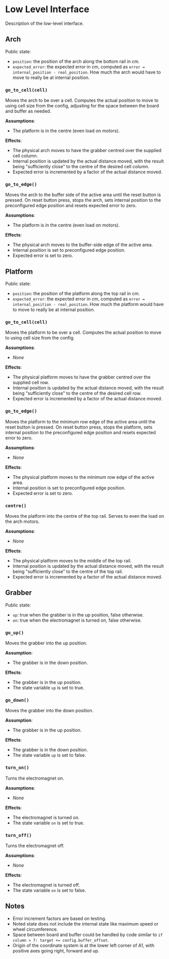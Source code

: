 # Low Level Interface
Description of the low-level interface.

## Arch
Public state:

- `position`: the position of the arch along the bottom rail in cm.
- `expected_error`: the expected error in cm, computed as `error = internal_position - real_position`.
    How much the arch would have to move to really be at internal position.

### `go_to_cell(cell)`
Moves the arch to be over a cell.
Computes the actual position to move to using cell size from the config, adjusting for the space between the board and buffer as needed.

**Assumptions**:

- The platform is in the centre (even load on motors).

**Effects**:

- The physical arch moves to have the grabber centred over the supplied cell column.
- Internal position is updated by the actual distance moved, with the result being "sufficiently close" to the centre of the desired cell column.
- Expected error is incremented by a factor of the actual distance moved.

### `go_to_edge()`
Moves the arch to the buffer side of the active area until the reset button is pressed.
On reset button press, stops the arch, sets internal position to the preconfigured edge position and resets expected error to zero.

**Assumptions**:

- The platform is in the centre (even load on motors).

**Effects**:

- The physical arch moves to the buffer-side edge of the active area.
- Internal position is set to preconfigured edge position.
- Expected error is set to zero.

## Platform
Public state:

- `position`: the position of the platform along the top rail in cm.
- `expected_error`: the expected error in cm, computed as `error = internal_position - real_position`.
    How much the platform would have to move to really be at internal position.

### `go_to_cell(cell)`
Moves the platform to be over a cell.
Computes the actual position to move to using cell size from the config.

**Assumptions**:

- *None*

**Effects**:

- The physical platform moves to have the grabber centred over the supplied cell row.
- Internal position is updated by the actual distance moved, with the result being "sufficiently close" to the centre of the desired cell row.
- Expected error is incremented by a factor of the actual distance moved.

### `go_to_edge()`
Moves the platform to the minimum row edge of the active area until the reset button is pressed.
On reset button press, stops the platform, sets internal position to the preconfigured edge position and resets expected error to zero.

**Assumptions**:

- *None*

**Effects**:

- The physical platform moves to the minimum row edge of the active area.
- Internal position is set to preconfigured edge position.
- Expected error is set to zero.

### `centre()`
Moves the platform into the centre of the top rail.
Serves to even the load on the arch motors.

**Assumptions**:

- *None*

**Effects**:

- The physical platform moves to the middle of the top rail.
- Internal position is updated by the actual distance moved, with the result being "sufficiently close" to the centre of the top rail.
- Expected error is incremented by a factor of the actual distance moved.

## Grabber
Public state:

- `up`: true when the grabber is in the up position, false otherwise.
- `on`: true when the electromagnet is turned on, false otherwise.

### `go_up()`
Moves the grabber into the up position.

**Assumption**:

- The grabber is in the down position.

**Effects**:

- The grabber is in the up position.
- The state variable `up` is set to true.

### `go_down()`
Moves the grabber into the down position.

**Assumption**:

- The grabber is in the up position.

**Effects**:

- The grabber is in the down position.
- The state variable `up` is set to false.

### `turn_on()`
Turns the electromagnet on.

**Assumptions**:

- *None*

**Effects**:

- The electromagnet is turned on.
- The state variable `on` is set to true.

### `turn_off()`
Turns the electromagnet off.

**Assumptions**:

- *None*

**Effects**:

- The electromagnet is turned off.
- The state variable `on` is set to false.

## Notes
- Error increment factors are based on testing.
- Noted state does not include the internal state like maximum speed or wheel circumference.
- Space between board and buffer could be handled by code similar to `if column > 7: target += config.buffer_offset`.
- Origin of the coordinate system is at the lower left corner of A1, with positive axes going right, forward and up.
